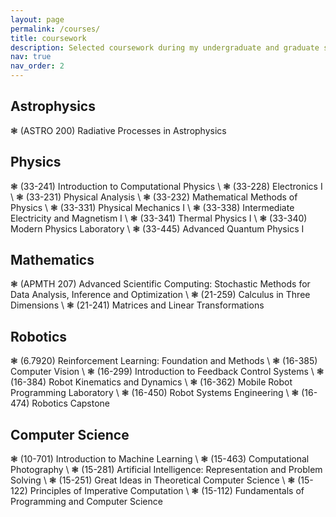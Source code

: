 ```yaml
---
layout: page
permalink: /courses/
title: coursework
description: Selected coursework during my undergraduate and graduate studies, roughly organized by topic
nav: true
nav_order: 2
---
```


<h2> Astrophysics </h2> 
❃ (ASTRO 200) Radiative Processes in Astrophysics 

<h2> Physics </h2>
❃ (33-241) Introduction to Computational Physics \
❃ (33-228) Electronics I \
❃ (33-231) Physical Analysis \
❃ (33-232) Mathematical Methods of Physics \
❃ (33-331) Physical Mechanics I \
❃ (33-338) Intermediate Electricity and Magnetism I \
❃ (33-341) Thermal Physics I \
❃ (33-340) Modern Physics Laboratory \
❃ (33-445) Advanced Quantum Physics I 

<h2> Mathematics </h2>
❃ (APMTH 207) Advanced Scientific Computing: Stochastic Methods for Data Analysis, Inference and Optimization \
❃ (21-259) Calculus in Three Dimensions \
❃ (21-241) Matrices and Linear Transformations 

<h2> Robotics </h2>
❃ (6.7920) Reinforcement Learning: Foundation and Methods \
❃ (16-385) Computer Vision \
❃ (16-299) Introduction to Feedback Control Systems \
❃ (16-384) Robot Kinematics and Dynamics \
❃ (16-362) Mobile Robot Programming Laboratory \
❃ (16-450) Robot Systems Engineering \
❃ (16-474) Robotics Capstone 

<h2> Computer Science </h2>
❃ (10-701) Introduction to Machine Learning \
❃ (15-463) Computational Photography \
❃ (15-281) Artificial Intelligence: Representation and Problem Solving \
❃ (15-251) Great Ideas in Theoretical Computer Science \
❃ (15-122) Principles of Imperative Computation \
❃ (15-112) Fundamentals of Programming and Computer Science 



